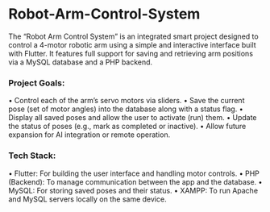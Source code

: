 # Robot-Arm-Control-System

The “Robot Arm Control System” is an integrated smart project designed to control a 4-motor robotic arm using a simple and interactive interface built with Flutter. It features full support for saving and retrieving arm positions via a MySQL database and a PHP backend.

### Project Goals:
 • Control each of the arm’s servo motors via sliders.
 • Save the current pose (set of motor angles) into the database along with a status flag.
 • Display all saved poses and allow the user to activate (run) them.
 • Update the status of poses (e.g., mark as completed or inactive).
 • Allow future expansion for AI integration or remote operation.

### Tech Stack:
 • Flutter: For building the user interface and handling motor controls.
 • PHP (Backend): To manage communication between the app and the database.
 • MySQL: For storing saved poses and their status.
 • XAMPP: To run Apache and MySQL servers locally on the same device.

